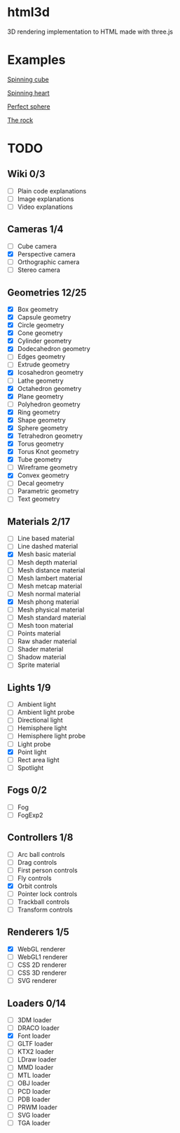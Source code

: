 # html3d

3D rendering implementation to HTML made with three.js

# Examples

[Spinning cube](https://oguzhanumutlu.github.io/html3d/examples/cube.html)

[Spinning heart](https://oguzhanumutlu.github.io/html3d/examples/heart.html)

[Perfect sphere](https://oguzhanumutlu.github.io/html3d/examples/sphere.html)

[The rock](https://oguzhanumutlu.github.io/html3d/examples/rock.html)

# TODO

## Wiki 0/3

- [ ] Plain code explanations
- [ ] Image explanations
- [ ] Video explanations

## Cameras 1/4

- [ ] Cube camera
- [X] Perspective camera
- [ ] Orthographic camera
- [ ] Stereo camera

## Geometries 12/25

- [X] Box geometry
- [X] Capsule geometry
- [X] Circle geometry
- [X] Cone geometry
- [X] Cylinder geometry
- [X] Dodecahedron geometry
- [ ] Edges geometry
- [ ] Extrude geometry
- [X] Icosahedron geometry
- [ ] Lathe geometry
- [X] Octahedron geometry
- [X] Plane geometry
- [ ] Polyhedron geometry
- [X] Ring geometry
- [X] Shape geometry
- [X] Sphere geometry
- [X] Tetrahedron geometry
- [X] Torus geometry
- [X] Torus Knot geometry
- [X] Tube geometry
- [ ] Wireframe geometry
- [X] Convex geometry
- [ ] Decal geometry
- [ ] Parametric geometry
- [ ] Text geometry

## Materials 2/17

- [ ] Line based material
- [ ] Line dashed material
- [X] Mesh basic material
- [ ] Mesh depth material
- [ ] Mesh distance material
- [ ] Mesh lambert material
- [ ] Mesh metcap material
- [ ] Mesh normal material
- [X] Mesh phong material
- [ ] Mesh physical material
- [ ] Mesh standard material
- [ ] Mesh toon material
- [ ] Points material
- [ ] Raw shader material
- [ ] Shader material
- [ ] Shadow material
- [ ] Sprite material

## Lights 1/9

- [ ] Ambient light
- [ ] Ambient light probe
- [ ] Directional light
- [ ] Hemisphere light
- [ ] Hemisphere light probe
- [ ] Light probe
- [X] Point light
- [ ] Rect area light
- [ ] Spotlight

## Fogs 0/2

- [ ] Fog
- [ ] FogExp2

## Controllers 1/8

- [ ] Arc ball controls
- [ ] Drag controls
- [ ] First person controls
- [ ] Fly controls
- [X] Orbit controls
- [ ] Pointer lock controls
- [ ] Trackball controls
- [ ] Transform controls

## Renderers 1/5

- [X] WebGL renderer
- [ ] WebGL1 renderer
- [ ] CSS 2D renderer
- [ ] CSS 3D renderer
- [ ] SVG renderer

## Loaders 0/14

- [ ] 3DM loader
- [ ] DRACO loader
- [X] Font loader
- [ ] GLTF loader
- [ ] KTX2 loader
- [ ] LDraw loader
- [ ] MMD loader
- [ ] MTL loader
- [ ] OBJ loader
- [ ] PCD loader
- [ ] PDB loader
- [ ] PRWM loader
- [ ] SVG loader
- [ ] TGA loader